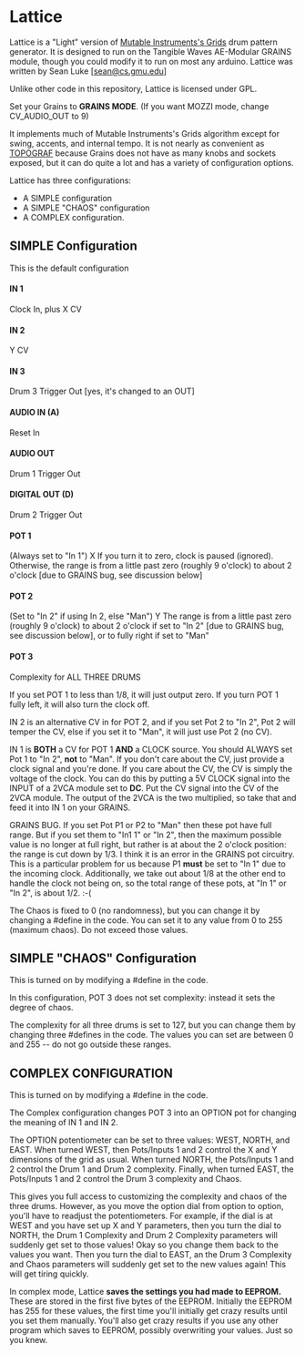 # Lattice

Lattice is a "Light" version of [Mutable Instruments's Grids](https://www.google.com/search?client=firefox-b-d&q=Mutable+Instruments+Grids) drum pattern generator.  It is designed to run on the Tangible Waves AE-Modular GRAINS module, though you could modify it to run on most any arduino. Lattice was written by Sean Luke [sean@cs.gmu.edu]

Unlike other code in this repository, Lattice is licensed under GPL.

Set your Grains to **GRAINS MODE**.  (If you want MOZZI mode, change CV_AUDIO_OUT to 9)

It implements much of Mutable Instruments's Grids algorithm except for swing, accents, and internal tempo.  It is not nearly as convenient as [TOPOGRAF](https://www.tangiblewaves.com/store/p76/TOPOGRAF.html) because Grains does not have as many knobs and sockets exposed, but it can do quite a lot and has a variety of configuration options.

Lattice has three configurations:

- A SIMPLE configuration
- A SIMPLE "CHAOS" configuration
- A COMPLEX configuration.  

## SIMPLE Configuration
This is the default configuration

#### IN 1
Clock In, plus X CV
#### IN 2
Y CV
#### IN 3
Drum 3 Trigger Out    [yes, it's changed to an OUT]
#### AUDIO IN (A)
Reset In
#### AUDIO OUT
Drum 1 Trigger Out
#### DIGITAL OUT (D) 
Drum 2 Trigger Out
#### POT 1
(Always set to "In 1")
X
If you turn it to zero, clock is paused (ignored).  Otherwise, the range is from a little past zero (roughly 9 o'clock) to about 2 o'clock [due to GRAINS bug, see discussion below]
#### POT 2
(Set to "In 2" if using In 2, else "Man")
Y
The range is from a little past zero (roughly 9 o'clock) to about 2 o'clock if set to "In 2" [due to GRAINS bug, see discussion below], or to fully right if set to "Man"
#### POT 3
Complexity for ALL THREE DRUMS

If you set POT 1 to less than 1/8, it will just output zero.  If you turn POT 1 fully left, it will also turn the clock off.

IN 2 is an alternative CV in for POT 2, and if you set Pot 2 to "In 2", Pot 2 will temper the CV, else if you set it to "Man", it will just use Pot 2 (no CV).

IN 1 is **BOTH** a CV for POT 1 **AND** a CLOCK source.  You should ALWAYS set Pot 1 to "In 2", **not** to "Man".  If you don't care about the CV, just provide a clock signal and you're done.  If you care about the CV, the CV is simply the voltage of the clock.  You can do this by putting a 5V CLOCK signal into the INPUT of a 2VCA module set to **DC**.  Put the CV signal into the CV of the 2VCA module.  The output of the 2VCA is the two multiplied, so take that and feed it into IN 1 on your GRAINS.

GRAINS BUG.  If you set Pot P1 or P2 to "Man" then these pot have full range.  But if you set them to "In1 1" or "In 2", then the maximum possible value is no longer at full right, but rather is at about the 2 o'clock position: the range is cut down by 1/3.  I think it is an error in the GRAINS pot circuitry.  This is a particular problem for us because P1 **must** be set to "In 1" due to the incoming clock.  Additionally, we take out about 1/8 at the other end to handle the clock not being on, so the total range of these pots, at "In 1" or "In 2", is about 1/2.  :-( 

The Chaos is fixed to 0 (no randomness), but you can change it by changing a #define in the code.  You can set it to any value from 0 to 255 (maximum chaos).  Do not exceed those values.



## SIMPLE "CHAOS" Configuration

This is turned on by modifying a #define in the code.

In this configuration, POT 3 does not set complexity: instead it sets the degree of chaos.

The complexity for all three drums is set to 127, but you can change them by changing three #defines in the code.  The values you can set are between 0 and 255 -- do not go outside these ranges.


## COMPLEX CONFIGURATION

This is turned on by modifying a #define in the code.

The Complex configuration changes POT 3 into an OPTION pot for changing the meaning of IN 1 and IN 2.  

The OPTION potentiometer can be set to three values: WEST, NORTH, and EAST.  When turned WEST, then Pots/Inputs 1 and 2 control the X and Y dimensions of the grid as usual.  When turned NORTH, the Pots/Inputs 1 and 2 control the Drum 1 and Drum 2 complexity.  Finally, when turned EAST, the Pots/Inputs 1 and 2 control the Drum 3 complexity and Chaos.

This gives you full access to customizing the complexity and chaos of the three drums.  However, as you move the option dial from option to option, you'll have to readjust the potentiometers.  For example, if the dial is at WEST and you have set up X and Y parameters, then you turn the dial to NORTH, the Drum 1 Complexity and Drum 2 Complexity parameters will suddenly get set to those values!  Okay so you change them back to the values you want.  Then you turn the dial to EAST, an the Drum 3 Complexity and Chaos parameters will suddenly get set to the new values again!  This will get tiring quickly.

In complex mode, Lattice **saves the settings you had made to EEPROM.**  These are stored in the first five bytes of the EEPROM.  Initially the EEPROM has 255 for these values, the first time you'll initially get crazy results until you set them manually.  You'll also get crazy results if you use any other program which saves to EEPROM, possibly overwriting your values.  Just so you knew.

